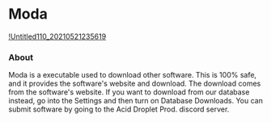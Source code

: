 # Moda
[!Untitled110_20210521235619](https://user-images.githubusercontent.com/63218795/119225183-3f20a500-bad0-11eb-9155-6b7e59588443.png)
### About
Moda is a executable used to download other software. This is 100% safe, and it provides the software's website and download. The download comes from the software's website. If you want to download from our database instead, go into the Settings and then turn on Database Downloads. You can submit software by going to the Acid Droplet Prod. discord server.

